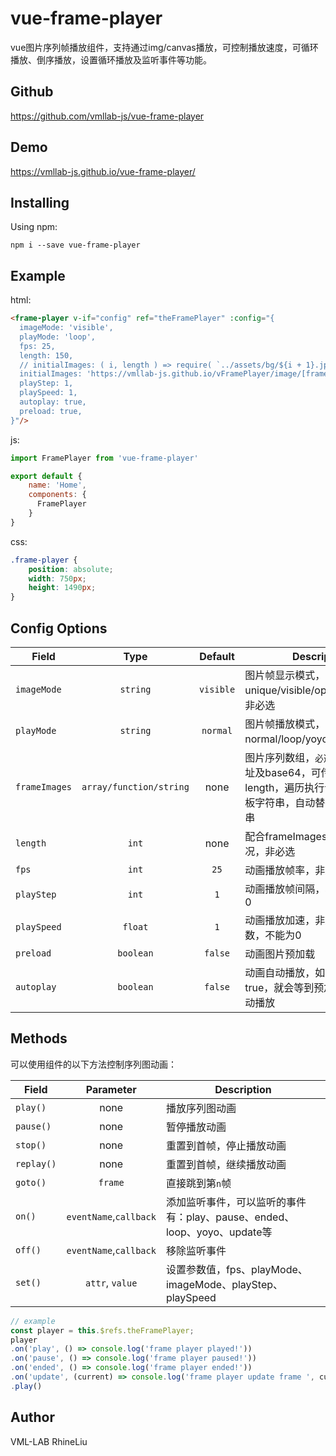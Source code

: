 # vue-frame-player

vue图片序列帧播放组件，支持通过img/canvas播放，可控制播放速度，可循环播放、倒序播放，设置循环播放及监听事件等功能。

## Github
https://github.com/vmllab-js/vue-frame-player

## Demo
https://vmllab-js.github.io/vue-frame-player/

## Installing
Using npm:
```
npm i --save vue-frame-player
```

## Example
html:
```html
<frame-player v-if="config" ref="theFramePlayer" :config="{
  imageMode: 'visible',
  playMode: 'loop',
  fps: 25,
  length: 150,
  // initialImages: ( i, length ) => require( `../assets/bg/${i + 1}.jpg` ),
  initialImages: 'https://vmllab-js.github.io/vFramePlayer/image/[frame].jpg',
  playStep: 1,
  playSpeed: 1,
  autoplay: true,
  preload: true,
}"/>
```
js:
```javascript
import FramePlayer from 'vue-frame-player'

export default {
    name: 'Home',
    components: {
      FramePlayer
    }
}
```
css:
```scss
.frame-player {
    position: absolute;
    width: 750px;
    height: 1490px;
}
```

## Config Options
| Field         | Type              | Default   | Description                           | 
| ------------- |:-----------------:| :------:  | ------------------------------------  |
| `imageMode`   | `string`          | `visible` | 图片帧显示模式，可选值有unique/visible/opacity/canvas，非必选 |
| `playMode`    | `string`          | `normal`  | 图片帧播放模式，可选值有normal/loop/yoyo，非必选      |
| `frameImages` | `array/function/string`  | none      | 图片序列数组，`必选`。支持图片地址及base64，可传函数并传length，遍历执行该函数；可传模板字符串，自动替换`[frame]`字符串 |
| `length`      | `int`             | none      | 配合frameImages为function的情况，非必选     |
| `fps`         | `int`             | `25`      | 动画播放帧率，非必选        |
| `playStep`    | `int`             | `1`       | 动画播放帧间隔，非必选，不能为0 |
| `playSpeed`   | `float`           | `1`       | 动画播放加速，非必选，可以是负数，不能为0 |
| `preload`     | `boolean`         | `false`   | 动画图片预加载 |
| `autoplay`    | `boolean`         | `false`   | 动画自动播放，如果preload为true，就会等到预加载完成才会自动播放 |

## Methods
可以使用组件的以下方法控制序列图动画：

| Field           | Parameter              | Description                         | 
| --------------- | :--------------------: | ----------------------------------- |
| `play()`        | none                   | 播放序列图动画 |
| `pause()`       | none                   | 暂停播放动画 |
| `stop()`        | none                   | 重置到首帧，停止播放动画 |
| `replay()`      | none                   | 重置到首帧，继续播放动画 |
| `goto()`        | `frame`                | 直接跳到第`n`帧 |
| `on()`          | `eventName`,`callback` | 添加监听事件，可以监听的事件有：play、pause、ended、loop、yoyo、update等 |
| `off()`         | `eventName`,`callback` | 移除监听事件 |
| `set()`         | `attr`, `value`        | 设置参数值，fps、playMode、imageMode、playStep、playSpeed |

```javascript
// example
const player = this.$refs.theFramePlayer;
player
.on('play', () => console.log('frame player played!'))
.on('pause', () => console.log('frame player paused!'))
.on('ended', () => console.log('frame player ended!'))
.on('update', (current) => console.log('frame player update frame ', current))
.play()
```

## Author
VML-LAB RhineLiu